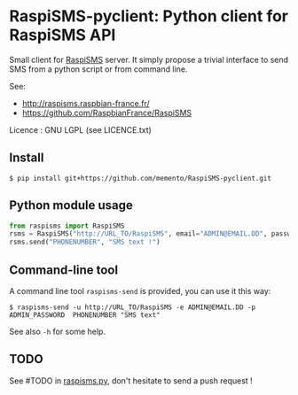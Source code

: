 # RaspiSMS-pyclient: Python client for RaspiSMS API

Small client for [RaspiSMS](http://raspisms.raspbian-france.fr/) server. It simply propose a trivial interface to send SMS from a python script or from command line.

See: 
* http://raspisms.raspbian-france.fr/
* https://github.com/RaspbianFrance/RaspiSMS

Licence : GNU LGPL (see LICENCE.txt)

## Install

    $ pip install git+https://github.com/memento/RaspiSMS-pyclient.git


## Python module usage

```python
from raspisms import RaspiSMS
rsms = RaspiSMS("http://URL_TO/RaspiSMS", email="ADMIN@EMAIL.DD", password="PASSWORD")
rsms.send("PHONENUMBER", "SMS text !")
```

## Command-line tool

A command line tool `raspisms-send` is provided, you can use it this way:

    $ raspisms-send -u http://URL_TO/RaspiSMS -e ADMIN@EMAIL.DD -p ADMIN_PASSWORD  PHONENUMBER "SMS text"

See also `-h` for some help.

## TODO

See #TODO in [raspisms.py](raspisms.py), don't hesitate to send a push request !
